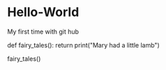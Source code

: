 # Hello-World
My first time with git hub

def fairy_tales():
  return print("Mary had a little lamb")
  
fairy_tales()

